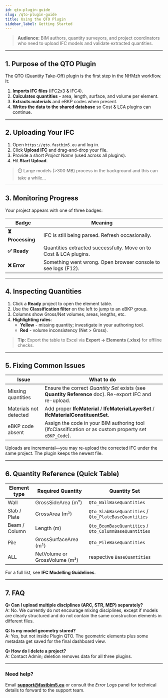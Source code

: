 ```yaml
---
id: qto-plugin-guide
slug: /qto-plugin-guide
title: Using the QTO Plugin
sidebar_label: Getting Started
---
```


> **Audience:** BIM authors, quantity surveyors, and project coordinators who need to upload IFC models and validate extracted quantities.

---

## 1. Purpose of the QTO Plugin

The QTO (Quantity Take-Off) plugin is the first step in the NHMzh workflow.  It:

1. **Imports IFC files** (IFC2x3 & IFC4).
2. **Calculates quantities** - area, length, surface, and volume per element.
3. **Extracts materials** and eBKP codes when present.
4. **Writes the data to the shared database** so Cost & LCA plugins can continue.

---

## 2. Uploading Your IFC

1. Open `https://qto.fastbim5.eu` and log in.
2. Click **Upload IFC** and drag-and-drop your file.
3. Provide a short *Project Name* (used across all plugins).
4. Hit **Start Upload**.

> ⏱️ Large models (>300 MB) process in the background and this can take a while...

---

## 3. Monitoring Progress

Your project appears with one of three badges:

| Badge | Meaning |
|-------|---------|
| **⏳ Processing** | IFC is still being parsed. Refresh occasionally. |
| **✅ Ready** | Quantities extracted successfully. Move on to Cost & LCA plugins. |
| **❌ Error** | Something went wrong. Open browser console to see logs (F12). |

---

## 4. Inspecting Quantities

1. Click a **Ready** project to open the element table.
2. Use the **Classification filter** on the left to jump to an eBKP group.
3. Columns show Gross/Net volumes, areas, lengths, etc.
4. **Highlighting rules**:
   * **Yellow** - missing quantity; investigate in your authoring tool.
   * **Red** - volume inconsistency (Net > Gross).

> **Tip:** Export the table to Excel via **Export → Elements (.xlsx)** for offline checks.

---

## 5. Fixing Common Issues

| Issue | What to do |
|-------|-----------|
| Missing quantities | Ensure the correct *Quantity Set* exists (see **Quantity Reference** doc). Re-export IFC and re-upload. |
| Materials not detected | Add proper **IfcMaterial** / **IfcMaterialLayerSet** / **IfcMaterialConstituentSet**. |
| eBKP code absent | Assign the code in your BIM authoring tool (IfcClassification or as custom property set `eBKP_Code`). |

Uploads are incremental—you may re-upload the corrected IFC under the same project. The plugin keeps the newest file.

---

## 6. Quantity Reference (Quick Table)

| Element type | Required Quantity | Quantity Set |
|--------------|------------------|--------------|
| Wall | GrossSideArea (m²) | `Qto_WallBaseQuantities` |
| Slab / Plate | GrossArea (m²) | `Qto_SlabBaseQuantities` / `Qto_PlateBaseQuantities` |
| Beam / Column | Length (m) | `Qto_BeamBaseQuantities` / `Qto_ColumnBaseQuantities` |
| Pile | GrossSurfaceArea (m²) | `Qto_PileBaseQuantities` |
| ALL | NetVolume or GrossVolume (m³) | respective `BaseQuantities` |

For a full list, see **IFC Modelling Guidelines**.

---

## 7. FAQ

**Q: Can I upload multiple disciplines (ARC, STR, MEP) separately?**  
A: No. We currently do not encourage mixing disciplines, except if models are clearly structured and do not contain the same construction elements in different files.

**Q: Is my model geometry stored?**  
A: Yes, but not inside Plugin QTO. The geometric elements plus some metadata get saved for the final dashboard view.

**Q: How do I delete a project?**  
A: Contact Admin; deletion removes data for all three plugins.

---

### Need help?
Email **support@fastbim5.eu** or consult the *Error Logs* panel for technical details to forward to the support team. 